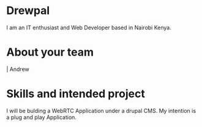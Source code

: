 Drewpal
================

I am an IT enthusiast and Web Developer based in Nairobi Kenya.


About your team
===========================

| Andrew 

Skills and intended project
=======
I will be bulding a WebRTC Application under a drupal CMS. 
My intention is a plug and play Application.
